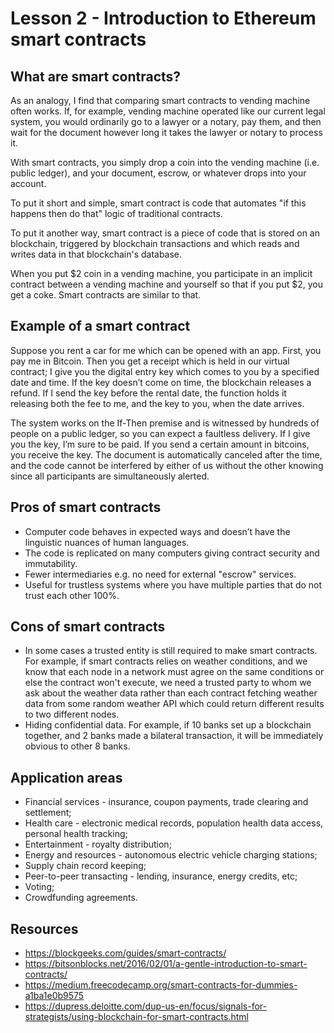 # Lesson 2 - Introduction to Ethereum smart contracts

## What are smart contracts?

As an analogy, I find that comparing smart contracts to vending machine often works. If, for example, vending machine operated like our current legal system, you would ordinarily go to a lawyer or a notary, pay them, and then wait for the document however long it takes the lawyer or notary to process it.

With smart contracts, you simply drop a coin into the vending machine (i.e. public ledger), and your document, escrow, or whatever drops into your account.

To put it short and simple, smart contract is code that automates "if this happens then do that" logic of traditional contracts.

To put it another way, smart contract is a piece of code that is stored on an blockchain, triggered by blockchain transactions and which reads and writes data in that blockchain's database.

When you put $2 coin in a vending machine, you participate in an implicit contract between a vending machine and yourself so that if you put $2, you get a coke. Smart contracts are similar to that.

## Example of a smart contract

Suppose you rent a car for me which can be opened with an app. First, you pay me in Bitcoin. Then you get a receipt which is held in our virtual contract; I give you the digital entry key which comes to you by a specified date and time. If the key doesn’t come on time, the blockchain releases a refund. If I send the key before the rental date, the function holds it releasing both the fee to me, and the key to you, when the date arrives. 

The system works on the If-Then premise and is witnessed by hundreds of people on a public ledger, so you can expect a faultless delivery. If I give you the key, I’m sure to be paid. If you send a certain amount in bitcoins, you receive the key. The document is automatically canceled after the time, and the code cannot be interfered by either of us without the other knowing since all participants are simultaneously alerted.

## Pros of smart contracts

- Computer code behaves in expected ways and doesn’t have the linguistic nuances of human languages.
- The code is replicated on many computers giving contract security and immutability.
- Fewer intermediaries e.g. no need for external "escrow" services.
- Useful for trustless systems where you have multiple parties that do not trust each other 100%.

## Cons of smart contracts

- In some cases a trusted entity is still required to make smart contracts. For example, if smart contracts relies on weather conditions, and we know that each node in a network must agree on the same conditions or else the contract won't execute, we need a trusted party to whom we ask about the weather data rather than each contract fetching weather data from some random weather API which could return different results to two different nodes.
- Hiding confidential data. For example, if 10 banks set up a blockchain together, and 2 banks made a bilateral transaction, it will be immediately obvious to other 8 banks.

## Application areas

- Financial services - insurance, coupon payments, trade clearing and settlement;
- Health care - electronic medical records, population health data access, personal health tracking;
- Entertainment - royalty distribution;
- Energy and resources - autonomous electric vehicle charging stations;
- Supply chain record keeping;
- Peer-to-peer transacting - lending, insurance, energy credits, etc;
- Voting;
- Crowdfunding agreements.

## Resources

- https://blockgeeks.com/guides/smart-contracts/
- https://bitsonblocks.net/2016/02/01/a-gentle-introduction-to-smart-contracts/
- https://medium.freecodecamp.org/smart-contracts-for-dummies-a1ba1e0b9575
- https://dupress.deloitte.com/dup-us-en/focus/signals-for-strategists/using-blockchain-for-smart-contracts.html